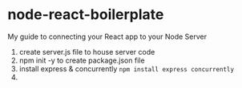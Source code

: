 # node-react-boilerplate
My guide to connecting your React app to your Node Server

1. create server.js file to house server code
2. npm init -y to create package.json file
3. install express & concurrently
`npm install express concurrently`
4. 